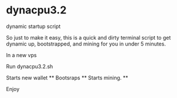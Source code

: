 # dynacpu3.2
dynamic startup script


So just to make it easy, this is a quick and dirty terminal script to get dynamic up, bootstrapped, and mining for you in under 5 minutes.

In a new vps

Run dynacpu3.2.sh

Starts new wallet **
Bootsraps **
Starts mining. **

Enjoy

